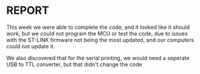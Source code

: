 # REPORT
This week we were able to complete the code, and it looked like it should work, but we could not program the MCU or test the code, due to issues with the ST-LINK firmware not being the most updated, and our computers could not update it.

We also discovered that for the serial printing, we would need a seperate USB to TTL converter, but that didn't change the code
